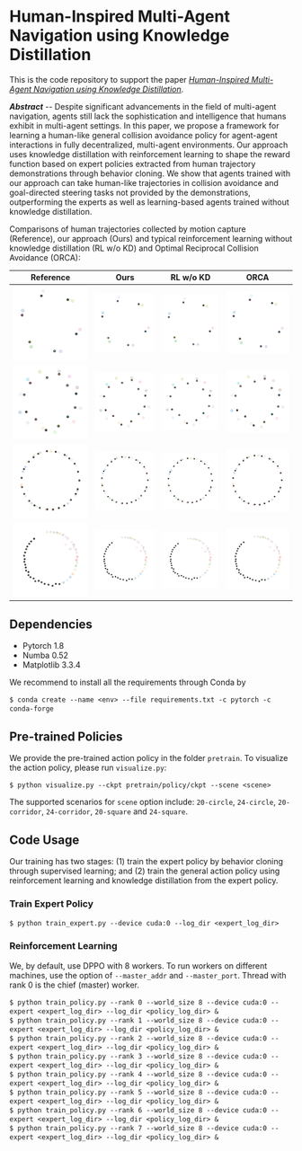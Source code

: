 # Human-Inspired Multi-Agent Navigation using Knowledge Distillation

This is the code repository to support the paper _[Human-Inspired Multi-Agent Navigation using Knowledge Distillation](https://arxiv.org/abs/2103.10000)_.

_**Abstract**_ -- Despite significant advancements in the field of multi-agent navigation, agents still lack the sophistication and intelligence that humans exhibit in multi-agent settings. In this paper, we propose a framework for learning a human-like general collision avoidance policy for agent-agent interactions in fully decentralized, multi-agent environments. Our approach uses knowledge distillation with reinforcement learning to shape the reward function based on expert policies extracted from human trajectory demonstrations through behavior cloning. We show that agents trained with our approach can take human-like trajectories in collision avoidance and goal-directed steering tasks not provided by the demonstrations, outperforming the experts as well as learning-based agents trained without knowledge distillation. 

Comparisons of human trajectories collected by motion capture (Reference), our approach (Ours) and typical reinforcement learning without knowledge distillation (RL w/o KD) and Optimal Reciprocal Collision Avoidance (ORCA):

| Reference | Ours | RL w/o KD | ORCA |
|-----------|------|-----------|------|
| ![](gallery/c6_ref.gif) | ![](gallery/c6_ours.gif) | ![](gallery/c6_rl.gif) | ![](gallery/c6_orca.gif) |
| ![](gallery/c12_1_ref.gif) | ![](gallery/c12_1_ours.gif) | ![](gallery/c12_1_rl.gif) | ![](gallery/c12_1_orca.gif) |
| ![](gallery/c24_3_ref.gif) | ![](gallery/c24_3_ours.gif) | ![](gallery/c24_3_rl.gif) | ![](gallery/c24_3_orca.gif) |
| ![](gallery/c24_4_ref.gif) | ![](gallery/c24_4_ours.gif) | ![](gallery/c24_4_rl.gif) | ![](gallery/c24_4_orca.gif) |



## Dependencies

- Pytorch 1.8
- Numba 0.52
- Matplotlib 3.3.4

We recommend to install all the requirements through Conda by

    $ conda create --name <env> --file requirements.txt -c pytorch -c conda-forge


## Pre-trained Policies

We provide the pre-trained action policy in the folder `pretrain`. To visualize the action policy, please run `visualize.py`:

    $ python visualize.py --ckpt pretrain/policy/ckpt --scene <scene>

The supported scenarios for `scene` option include: `20-circle`, `24-circle`, `20-corridor`, `24-corridor`, `20-square` and `24-square`.


## Code Usage

Our training has two stages: (1) train the expert policy by behavior cloning through supervised learning; and (2) train the general action policy using reinforcement learning and knowledge distillation from the expert policy. 

### Train Expert Policy

    $ python train_expert.py --device cuda:0 --log_dir <expert_log_dir>

### Reinforcement Learning 

We, by default, use DPPO with 8 workers. To run workers on different machines, use the option of `--master_addr` and `--master_port`. Thread with rank 0 is the chief (master) worker.

    $ python train_policy.py --rank 0 --world_size 8 --device cuda:0 --expert <expert_log_dir> --log_dir <policy_log_dir> &
    $ python train_policy.py --rank 1 --world_size 8 --device cuda:0 --expert <expert_log_dir> --log_dir <policy_log_dir> &
    $ python train_policy.py --rank 2 --world_size 8 --device cuda:0 --expert <expert_log_dir> --log_dir <policy_log_dir> &
    $ python train_policy.py --rank 3 --world_size 8 --device cuda:0 --expert <expert_log_dir> --log_dir <policy_log_dir> &
    $ python train_policy.py --rank 4 --world_size 8 --device cuda:0 --expert <expert_log_dir> --log_dir <policy_log_dir> &
    $ python train_policy.py --rank 5 --world_size 8 --device cuda:0 --expert <expert_log_dir> --log_dir <policy_log_dir> &
    $ python train_policy.py --rank 6 --world_size 8 --device cuda:0 --expert <expert_log_dir> --log_dir <policy_log_dir> &
    $ python train_policy.py --rank 7 --world_size 8 --device cuda:0 --expert <expert_log_dir> --log_dir <policy_log_dir> &

